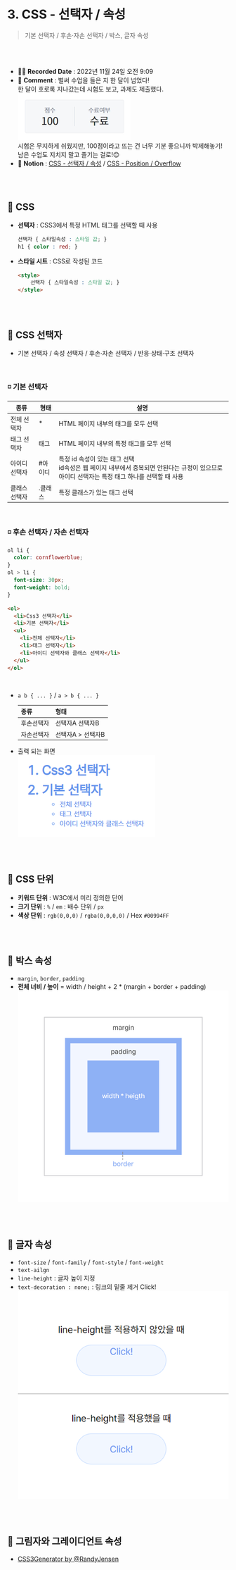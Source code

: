 # 3. CSS - 선택자 / 속성
> 기본 선택자 / 후손·자손 선택자 / 박스, 글자 속성

<br>
<br>

- ✍🏻 **Recorded Date** : 2022년 11월 24일 오전 9:09
- 💬 **Comment** : 벌써 수업을 들은 지 한 달이 넘었다!<br>한 달이 호로록 지나갔는데 시험도 보고, 과제도 제출했다.<br><img src = "./img/20221126_221335.jpg"><br>시험은 무지하게 쉬웠지만, 100점이라고 뜨는 건 너무 기분 좋으니까 박제해놓기!<br>남은 수업도 지치지 말고 즐기는 걸로!😊
- 🔖 **Notion** : [CSS - 선택자 / 속성](https://6suk.notion.site/3-CSS-86fefbcd631f45fca0ca6a8b43196731) / [CSS - Position / Overflow](https://6suk.notion.site/4-CSS-position-overflow-float-Layout-add22e367c524922a4008882cbfc3d92)

<br>
<br>

## 🔸 CSS

- **선택자** : CSS3에서 특정 HTML 태그를 선택할 때 사용
    
    ```css
    선택자 { 스타일속성 : 스타일 값; }
    h1 { color : red; }
    ```
    
- **스타일 시트** : CSS로 작성된 코드
    
    ```html
    <style>
    	선택자 { 스타일속성 : 스타일 값; }
    </style>
    ```
    

<br><br>

## 🔸 CSS 선택자

- 기본 선택자 / 속성 선택자 / 후손·자손 선택자 / 반응·상태·구조 선택자

<br>

### ◽ 기본 선택자

| 종류 | 형태 | 설명 |
| --- | --- | --- |
| 전체 선택자 | * | HTML 페이지 내부의 태그를 모두 선택 |
| 태그 선택자 | 태그 | HTML 페이지 내부의 특정 태그를 모두 선택 |
| 아이디 선택자 | #아이디 | 특정 id 속성이 있는 태그 선택<br>id속성은 웹 페이지 내부에서 중복되면 안된다는 규정이 있으므로 아이디 선택자는 특정 태그 하나를 선택할 때 사용 |
| 클래스 선택자 | .클래스 | 특정 클래스가 있는 태그 선택 |

<br>

### ◽ 후손 선택자 / 자손 선택자

```css
ol li {
  color: cornflowerblue;
}
ol > li {
  font-size: 30px;
  font-weight: bold;
}
```

```html
<ol>
  <li>Css3 선택자</li>
  <li>기본 선택자</li>
  <ul>
    <li>전체 선택자</li>
    <li>태그 선택자</li>
    <li>아이디 선택자와 클래스 선택자</li>
  </ul>
</ol>
```

<br>

- `a b { ... }`  / `a > b { ... }`
    
    
    | 종류 | 형태 |
    | --- | --- |
    | 후손선택자 | 선택자A 선택자B |
    | 자손선택자 | 선택자A > 선택자B |

- 출력 되는 화면<br>
    <img src = "./img/1127_03_01.png">
    

<br><br>

## 🔸 CSS 단위

- **키워드 단위** : W3C에서 미리 정의한 단어
- **크기 단위** : `%` / `em` : 배수 단위 / `px`
- **색상 단위** : `rgb(0,0,0)` / `rgba(0,0,0,0)` / Hex `#00994FF`

<br><br>

## 🔸 박스 속성

- `margin`, `border`, `padding`
- **전체 너비 / 높이** = width / height + 2 * (margin + border + padding)
  <img src = "./img/1127_03_02.jpg">
        

<br><br>

## 🔸 글자 속성

- `font-size` / `font-family` / `font-style` / `font-weight`
- `text-ailgn`
- `line-height` : 글자 높이 지정
- `text-decoration : none;` : 링크의 밑줄 제거 Click!<br>
    <img src = "./img/1127_03_03.png">
    

<br><br>

## 🔸 그림자와 그레이디언트 속성
- [CSS3Generator by @RandyJensen](http://css3generator.com/)

<br><br><br><br>